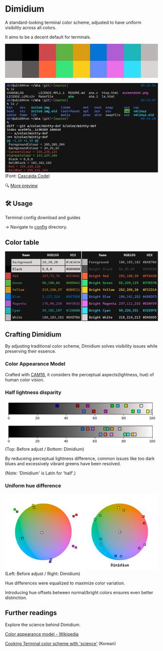 # Dimidium

A standard-looking terminal color scheme, adjusted to have uniform visibility across all colors.

It aims to be a decent default for terminals.

![palette](img/palette.png)

![terminal preview](img/preview-terminal.png)  
(Font: [Cascaida Code](https://github.com/microsoft/cascadia-code))

🔍 [More preview](https://htmlpreview.github.io/?https://github.com/dofuuz/dimidium/blob/main/preview/tty-preview-nobold.html)


## 🛠️ Usage

Terminal config download and guides

→ Navigate to [config](config) directory. 


## Color table

![Dimidium color table](img/color_table.png)


## Crafting Dimidium

By adjusting traditional color scheme, Dimidium solves visibility issues while preserving their essence.

### Color Appearance Model

Crafted with [CAM16](https://en.wikipedia.org/wiki/Color_appearance_model#CAM16), it considers the perceptual aspects(lightness, hue) of human color vision.

### Half lightness disparity

![Lightness before adjust](img/cmp-lightness0.png)  
![Lightness after adjust](img/cmp-lightness1.png)  
(Top: Before adjust / Bottom: Dimidium)

By reduceing perceptual lightness difference, common issues like too dark blues and excessively vibrant greens have been resolved.

(Note: 'Dimidium' is Latin for 'half'.)

### Uniform hue difference

![Hue, chroma adjust](img/cmp-color.png)  
(Left: Before adjust / Right: Dimidium)

Hue differences were equalized to maximize color variation.

Introducing hue offsets between normal/bright colors ensures even better distinction.


## Further readings

Explore the science behind Dimidium.

[Color appearance model - Wikipedia](https://en.wikipedia.org/wiki/Color_appearance_model)

[Cooking Terminal color scheme with 'science'](https://c.innori.com/155) (Korean)
